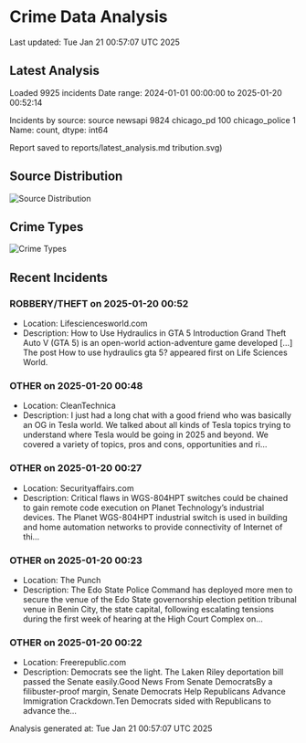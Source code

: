 # Crime Data Analysis
Last updated: Tue Jan 21 00:57:07 UTC 2025

## Latest Analysis

Loaded 9925 incidents
Date range: 2024-01-01 00:00:00 to 2025-01-20 00:52:14

Incidents by source:
source
newsapi           9824
chicago_pd         100
chicago_police       1
Name: count, dtype: int64

Report saved to reports/latest_analysis.md
tribution.svg)

## Source Distribution
![Source Distribution](images/source_distribution.svg)

## Crime Types
![Crime Types](images/crime_types.svg)

## Recent Incidents

### ROBBERY/THEFT on 2025-01-20 00:52
- Location: Lifesciencesworld.com
- Description: How to Use Hydraulics in GTA 5 Introduction Grand Theft Auto V (GTA 5) is an open-world action-adventure game developed […]
The post How to use hydraulics gta 5? appeared first on Life Sciences World.


### OTHER on 2025-01-20 00:48
- Location: CleanTechnica
- Description: I just had a long chat with a good friend who was basically an OG in Tesla world. We talked about all kinds of Tesla topics trying to understand where Tesla would be going in 2025 and beyond. We covered a variety of topics, pros and cons, opportunities and ri…


### OTHER on 2025-01-20 00:27
- Location: Securityaffairs.com
- Description: Critical flaws in WGS-804HPT switches could be chained to gain remote code execution on Planet Technology’s industrial devices. The Planet WGS-804HPT industrial switch is used in building and home automation networks to provide connectivity of Internet of thi…


### OTHER on 2025-01-20 00:23
- Location: The Punch
- Description: The Edo State Police Command has deployed more men to secure the venue of the Edo State governorship election petition tribunal venue in Benin City, the state capital, following escalating tensions during the first week of hearing at the High Court Complex on…


### OTHER on 2025-01-20 00:22
- Location: Freerepublic.com
- Description: Democrats see the light. The Laken Riley deportation bill passed the Senate easily.Good News From Senate DemocratsBy a filibuster-proof margin, Senate Democrats Help Republicans Advance Immigration Crackdown.Ten Democrats sided with Republicans to advance the…

Analysis generated at: Tue Jan 21 00:57:07 UTC 2025
